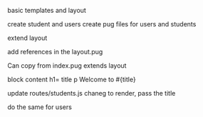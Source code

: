 basic templates and layout

create student and users
create pug files for users and students

extend layout


add references in the layout.pug

Can copy from index.pug
extends layout

block content
  h1= title
  p Welcome to #{title}

  update routes/students.js
        chaneg to render, pass the title

  do the same for users
